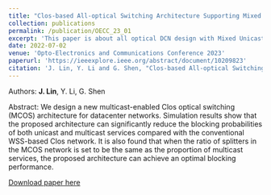 ```yaml
---
title: "Clos-based All-optical Switching Architecture Supporting Mixed Unicast & Multicast Datacenter Services"
collection: publications
permalink: /publication/OECC_23_01
excerpt: 'This paper is about all optical DCN design with Mixed Unicast & Multicast (MUM) services.'
date: 2022-07-02
venue: 'Opto-Electronics and Communications Conference 2023'
paperurl: 'https://ieeexplore.ieee.org/abstract/document/10209823'
citation: 'J. Lin, Y. Li and G. Shen, "Clos-based All-optical Switching Architecture Supporting Mixed Unicast & Multicast Datacenter Services," 2023 Opto-Electronics and Communications Conference (OECC), 2023, pp. 1-3.'
---
```


Authors: **J. Lin**, Y. Li, G. Shen

Abstract: We design a new multicast-enabled Clos optical switching (MCOS) architecture for datacenter networks. Simulation results show that the proposed architecture can significantly reduce the blocking probabilities of both unicast and multicast services compared with the conventional WSS-based Clos network. It is also found that when the ratio of splitters in the MCOS network is set to be the same as the proportion of multicast services, the proposed architecture can achieve an optimal blocking performance. 

[Download paper here](https://ieeexplore.ieee.org/abstract/document/10209823)
